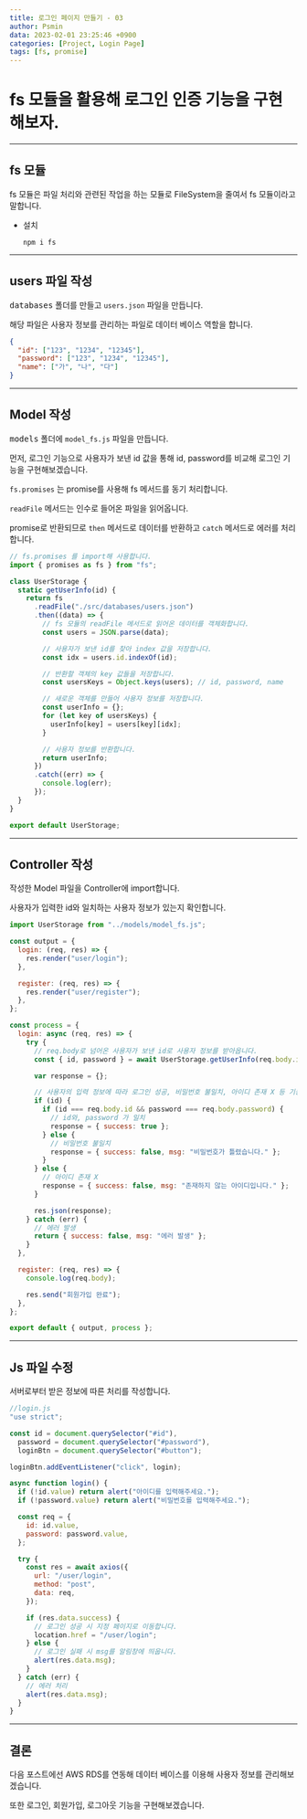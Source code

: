 ```yaml
---
title: 로그인 페이지 만들기 - 03
author: Psmin
data: 2023-02-01 23:25:46 +0900
categories: [Project, Login Page]
tags: [fs, promise]
---
```


# fs 모듈을 활용해 로그인 인증 기능을 구현해보자.

---

## fs 모듈

fs 모듈은 파일 처리와 관련된 작업을 하는 모듈로 FileSystem을 줄여서 fs 모듈이라고 말합니다.

- 설치
  ```console
  npm i fs
  ```

---

## users 파일 작성

<kbd>databases</kbd> 폴더를 만들고 `users.json` 파일을 만듭니다.

해당 파일은 사용자 정보를 관리하는 파일로 데이터 베이스 역할을 합니다.

```json
{
  "id": ["123", "1234", "12345"],
  "password": ["123", "1234", "12345"],
  "name": ["가", "나", "다"]
}
```

---

## Model 작성

<kbd>models</kbd> 폴더에 `model_fs.js` 파일을 만듭니다.

먼저, 로그인 기능으로 사용자가 보낸 id 값을 통해 id, password를 비교해 로그인 기능을 구현해보겠습니다.

`fs.promises` 는 promise를 사용해 fs 메서드를 동기 처리합니다.

`readFile` 메서드는 인수로 들어온 파일을 읽어옵니다.

promise로 반환되므로 `then` 메서드로 데이터를 반환하고 `catch` 메서드로 에러를 처리합니다.

```js
// fs.promises 를 import해 사용합니다.
import { promises as fs } from "fs";

class UserStorage {
  static getUserInfo(id) {
    return fs
      .readFile("./src/databases/users.json")
      .then((data) => {
        // fs 모듈의 readFile 메서드로 읽어온 데이터를 객체화합니다.
        const users = JSON.parse(data);

        // 사용자가 보낸 id를 찾아 index 값을 저장합니다.
        const idx = users.id.indexOf(id);

        // 반환할 객체의 key 값들을 저장합니다.
        const usersKeys = Object.keys(users); // id, password, name

        // 새로운 객체를 만들어 사용자 정보를 저장합니다.
        const userInfo = {};
        for (let key of usersKeys) {
          userInfo[key] = users[key][idx];
        }

        // 사용자 정보를 반환합니다.
        return userInfo;
      })
      .catch((err) => {
        console.log(err);
      });
  }
}

export default UserStorage;
```

---

## Controller 작성

작성한 Model 파일을 Controller에 import합니다.

사용자가 입력한 id와 일치하는 사용자 정보가 있는지 확인합니다.

```js
import UserStorage from "../models/model_fs.js";

const output = {
  login: (req, res) => {
    res.render("user/login");
  },

  register: (req, res) => {
    res.render("user/register");
  },
};

const process = {
  login: async (req, res) => {
    try {
      // req.body로 넘어온 사용자가 보낸 id로 사용자 정보를 받아옵니다.
      const { id, password } = await UserStorage.getUserInfo(req.body.id);

      var response = {};

      // 사용자의 입력 정보에 따라 로그인 성공, 비밀번호 불일치, 아이디 존재 X 등 기능을 처리하겠습니다.
      if (id) {
        if (id === req.body.id && password === req.body.password) {
          // id와, password 가 일치
          response = { success: true };
        } else {
          // 비밀번호 불일치
          response = { success: false, msg: "비밀번호가 틀렸습니다." };
        }
      } else {
        // 아이디 존재 X
        response = { success: false, msg: "존재하지 않는 아이디입니다." };
      }

      res.json(response);
    } catch (err) {
      // 에러 발생
      return { success: false, msg: "에러 발생" };
    }
  },

  register: (req, res) => {
    console.log(req.body);

    res.send("회원가입 완료");
  },
};

export default { output, process };
```

---

## Js 파일 수정

서버로부터 받은 정보에 따른 처리를 작성합니다.

```js
//login.js
"use strict";

const id = document.querySelector("#id"),
  password = document.querySelector("#password"),
  loginBtn = document.querySelector("#button");

loginBtn.addEventListener("click", login);

async function login() {
  if (!id.value) return alert("아이디를 입력해주세요.");
  if (!password.value) return alert("비밀번호를 입력해주세요.");

  const req = {
    id: id.value,
    password: password.value,
  };

  try {
    const res = await axios({
      url: "/user/login",
      method: "post",
      data: req,
    });

    if (res.data.success) {
      // 로그인 성공 시 지정 페이지로 이동합니다.
      location.href = "/user/login";
    } else {
      // 로그인 실패 시 msg를 알림창에 띄웁니다.
      alert(res.data.msg);
    }
  } catch (err) {
    // 에러 처리
    alert(res.data.msg);
  }
}
```

---

## 결론

다음 포스트에선 AWS RDS를 연동해 데이터 베이스를 이용해 사용자 정보를 관리해보겠습니다.

또한 로그인, 회원가입, 로그아웃 기능을 구현해보겠습니다.
